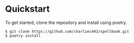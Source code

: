 # Quickstart

To get started, clone the repository and install using poetry.

```console
$ git clone https://github.com/charliec443/spellbook.git
$ poetry install
```

